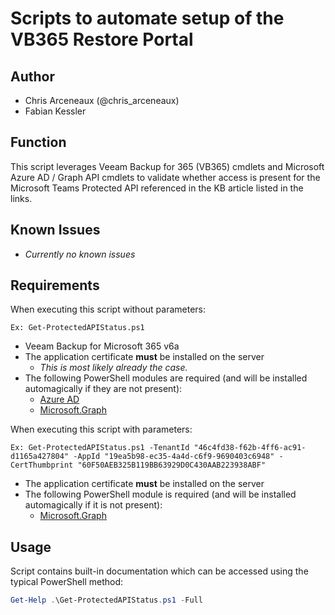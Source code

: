 # Scripts to automate setup of the VB365 Restore Portal

## Author

* Chris Arceneaux (@chris_arceneaux)
* Fabian Kessler

## Function

This script leverages Veeam Backup for 365 (VB365) cmdlets and Microsoft Azure AD / Graph API cmdlets to validate whether access is present for the Microsoft Teams Protected API referenced in the KB article listed in the links.

## Known Issues

* _Currently no known issues_

## Requirements

When executing this script without parameters:

`Ex: Get-ProtectedAPIStatus.ps1`

* Veeam Backup for Microsoft 365 v6a
* The application certificate **must** be installed on the server
  * _This is most likely already the case._
* The following PowerShell modules are required (and will be installed automagically if they are not present):
  * [Azure AD](https://www.powershellgallery.com/packages/AzureAD)
  * [Microsoft.Graph](https://www.powershellgallery.com/packages/Microsoft.Graph)

When executing this script with parameters:

`Ex: Get-ProtectedAPIStatus.ps1 -TenantId "46c4fd38-f62b-4ff6-ac91-d1165a427804" -AppId "19ea5b98-ec35-4a4d-c6f9-9690403c6948" -CertThumbprint "60F50AEB325B119BB63929D0C430AAB223938ABF"`


* The application certificate **must** be installed on the server
* The following PowerShell module is required (and will be installed automagically if it is not present):
  * [Microsoft.Graph](https://www.powershellgallery.com/packages/Microsoft.Graph)

## Usage

Script contains built-in documentation which can be accessed using the typical PowerShell method:

```powershell
Get-Help .\Get-ProtectedAPIStatus.ps1 -Full
```

